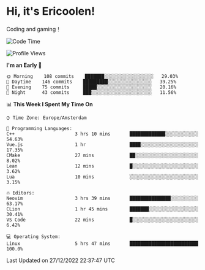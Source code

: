 # Hi, it's Ericoolen!
Coding and gaming！

<!--START_SECTION:waka-->
![Code Time](http://img.shields.io/badge/Code%20Time-590%20hrs%2011%20mins-blue)

![Profile Views](http://img.shields.io/badge/Profile%20Views-4-blue)

**I'm an Early 🐤** 

```text
🌞 Morning    108 commits    ███████░░░░░░░░░░░░░░░░░░   29.03% 
🌆 Daytime    146 commits    █████████░░░░░░░░░░░░░░░░   39.25% 
🌃 Evening    75 commits     █████░░░░░░░░░░░░░░░░░░░░   20.16% 
🌙 Night      43 commits     ███░░░░░░░░░░░░░░░░░░░░░░   11.56%

```


📊 **This Week I Spent My Time On** 

```text
⌚︎ Time Zone: Europe/Amsterdam

💬 Programming Languages: 
C++                      3 hrs 10 mins       █████████████░░░░░░░░░░░░   54.63% 
Vue.js                   1 hr                ████░░░░░░░░░░░░░░░░░░░░░   17.35% 
CMake                    27 mins             ██░░░░░░░░░░░░░░░░░░░░░░░   8.02% 
Lean                     12 mins             █░░░░░░░░░░░░░░░░░░░░░░░░   3.62% 
Lua                      10 mins             ░░░░░░░░░░░░░░░░░░░░░░░░░   3.15%

🔥 Editors: 
Neovim                   3 hrs 39 mins       ███████████████░░░░░░░░░░   63.17% 
CLion                    1 hr 45 mins        ███████░░░░░░░░░░░░░░░░░░   30.41% 
VS Code                  22 mins             █░░░░░░░░░░░░░░░░░░░░░░░░   6.42%

💻 Operating System: 
Linux                    5 hrs 47 mins       █████████████████████████   100.0%

```


 Last Updated on 27/12/2022 22:37:47 UTC
<!--END_SECTION:waka-->

